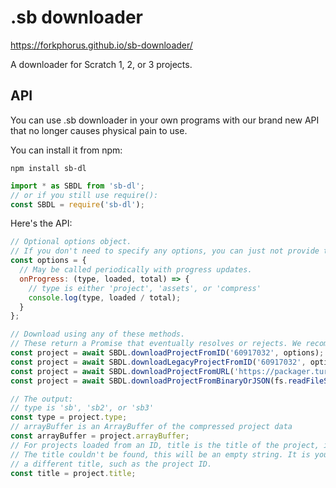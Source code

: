 # .sb downloader

https://forkphorus.github.io/sb-downloader/

A downloader for Scratch 1, 2, or 3 projects.

## API

You can use .sb downloader in your own programs with our brand new API that no longer causes physical pain to use.

You can install it from npm:

```
npm install sb-dl
```

```js
import * as SBDL from 'sb-dl';
// or if you still use require():
const SBDL = require('sb-dl');
```

<!--
Or if you just want your code to run in a browser, you can use a `<script>` tag:

```html
<script src="TODO"></script>
<script>
  // .sb downloader is exported as `SBDL` on window
</script>
```
-->

Here's the API:

```js
// Optional options object.
// If you don't need to specify any options, you can just not provide this object.
const options = {
  // May be called periodically with progress updates.
  onProgress: (type, loaded, total) => {
    // type is either 'project', 'assets', or 'compress'
    console.log(type, loaded / total);
  }
};

// Download using any of these methods.
// These return a Promise that eventually resolves or rejects. We recommend you use async functions.
const project = await SBDL.downloadProjectFromID('60917032', options);
const project = await SBDL.downloadLegacyProjectFromID('60917032', options);
const project = await SBDL.downloadProjectFromURL('https://packager.turbowarp.org/example.sb3', options);
const project = await SBDL.downloadProjectFromBinaryOrJSON(fs.readFileSync('project.json'), options);

// The output:
// type is 'sb', 'sb2', or 'sb3'
const type = project.type;
// arrayBuffer is an ArrayBuffer of the compressed project data
const arrayBuffer = project.arrayBuffer;
// For projects loaded from an ID, title is the title of the project, if any, if the project is shared
// The title couldn't be found, this will be an empty string. It is your job to handle that and default to
// a different title, such as the project ID.
const title = project.title;
```
